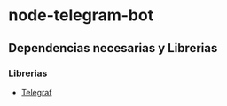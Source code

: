 # node-telegram-bot

## Dependencias necesarias y Librerias

### Librerias

- [Telegraf](https://github.com/telegraf/telegraf)
